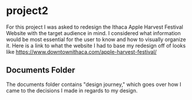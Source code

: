 # project2
For this project I was asked to redesign the Ithaca Apple Harvest Festival Website with the target audience in mind. I considered what information would be most essential for the user to know and how to visually organize it. Here is a link to what the website I had to base my redesign off of looks like https://www.downtownithaca.com/apple-harvest-festival/

## Documents Folder
The documents folder contains "design journey," which goes over how I came to the decisions I made in regards to my design.
